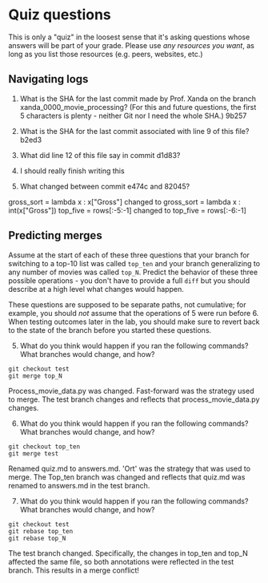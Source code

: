 # Quiz questions

This is only a "quiz" in the loosest sense that it's asking questions whose
answers will be part of your grade. Please use *any resources you want*, as
long as you list those resources (e.g. peers, websites, etc.)

## Navigating logs

1. What is the SHA for the last commit made by Prof. Xanda on the branch
xanda_0000_movie_processing?
(For this and future questions, the first 5 characters is plenty - neither
Git nor I need the whole SHA.)
9b257

2. What is the SHA for the last commit associated with line 9 of this file?
b2ed3

3. What did line 12 of this file say in commit d1d83?
2. I should really finish writing this

4. What changed between commit e474c and 82045?

gross_sort = lambda x : x["Gross"] changed to gross_sort = lambda x : int(x["Gross"])
top_five = rows[:-5:-1] changed to  top_five = rows[:-6:-1]

## Predicting merges

Assume at the start of each of these three questions that your
branch for switching to a top-10 list was called `top_ten`
and your branch generalizing to any number of movies was called `top_N`.
Predict the behavior of these three possible operations - you don't
have to provide a full `diff` but you should describe at a high level
what changes would happen.

These questions are supposed to be separate paths, not cumulative;
for example, you should *not* assume that the operations of 5 were run
before 6. When testing outcomes later in the lab, you should make sure to
revert back to the state of the branch before you started these questions.

5. What do you think would happen if you ran the following commands?
What branches would change, and how?
```
git checkout test
git merge top_N
```
Process_movie_data.py was changed. Fast-forward was the strategy used to merge. The test branch changes and reflects that process_movie_data.py changes. 


6. What do you think would happen if you ran the following commands?
What branches would change, and how?
```
git checkout top_ten
git merge test
```
Renamed quiz.md to answers.md. 'Ort' was the strategy that was used to merge. The Top_ten branch was changed and reflects that quiz.md was renamed to answers.md in the test branch.

7. What do you think would happen if you ran the following commands?
What branches would change, and how?
```
git checkout test
git rebase top_ten
git rebase top_N
```
The test branch changed. Specifically, the changes in top_ten and top_N affected the same file, so both annotations were reflected in the test branch. This results in a merge conflict! 